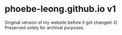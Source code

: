 # phoebe-leong.github.io v1

Original version of my website before it got changed :D  
Preserved solely for archival purposes.
